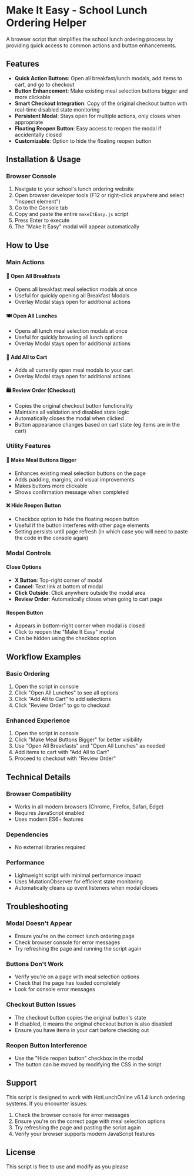 # Make It Easy - School Lunch Ordering Helper

A browser script that simplifies the school lunch ordering process by providing quick access to common actions and button enhancements.

## Features

- **Quick Action Buttons**: Open all breakfast/lunch modals, add items to cart, and go to checkout
- **Button Enhancement**: Make existing meal selection buttons bigger and more clickable
- **Smart Checkout Integration**: Copy of the original checkout button with real-time disabled state monitoring
- **Persistent Modal**: Stays open for multiple actions, only closes when appropriate
- **Floating Reopen Button**: Easy access to reopen the modal if accidentally closed
- **Customizable**: Option to hide the floating reopen button

## Installation & Usage

### Browser Console
1. Navigate to your school's lunch ordering website
2. Open browser developer tools (F12 or right-click anywhere and select "Inspect element")
3. Go to the Console tab
4. Copy and paste the entire `makeItEasy.js` script
5. Press Enter to execute
6. The "Make It Easy" modal will appear automatically

## How to Use

### Main Actions

#### 🍳 Open All Breakfasts
- Opens all breakfast meal selection modals at once
- Useful for quickly opening all Breakfast Modals
- Overlay Modal stays open for additional actions

#### 🍽️ Open All Lunches  
- Opens all lunch meal selection modals at once
- Useful for quickly browsing all lunch options
- Overlay Modal stays open for additional actions

#### 🛒 Add All to Cart
- Adds all currently open meal modals to your cart
- Overlay Modal stays open for additional actions

#### 🛍️ Review Order (Checkout)
- Copies the original checkout button functionality
- Maintains all validation and disabled state logic
- Automatically closes the modal when clicked
- Button appearance changes based on cart state (eg items are in the cart)

### Utility Features

#### 🔧 Make Meal Buttons Bigger
- Enhances existing meal selection buttons on the page
- Adds padding, margins, and visual improvements
- Makes buttons more clickable
- Shows confirmation message when completed

#### ❌ Hide Reopen Button
- Checkbox option to hide the floating reopen button
- Useful if the button interferes with other page elements
- Setting persists until page refresh (in which case you will need to paste the code in the console again)

### Modal Controls

#### Close Options
- **X Button**: Top-right corner of modal
- **Cancel**: Text link at bottom of modal  
- **Click Outside**: Click anywhere outside the modal area
- **Review Order**: Automatically closes when going to cart page

#### Reopen Button
- Appears in bottom-right corner when modal is closed
- Click to reopen the "Make It Easy" modal
- Can be hidden using the checkbox option

## Workflow Examples

### Basic Ordering
1. Open the script in console
2. Click "Open All Lunches" to see all options
3. Click "Add All to Cart" to add selections
4. Click "Review Order" to go to checkout

### Enhanced Experience
1. Open the script in console
2. Click "Make Meal Buttons Bigger" for better visibility
3. Use "Open All Breakfasts" and "Open All Lunches" as needed
4. Add items to cart with "Add All to Cart"
5. Proceed to checkout with "Review Order"

## Technical Details

### Browser Compatibility
- Works in all modern browsers (Chrome, Firefox, Safari, Edge)
- Requires JavaScript enabled
- Uses modern ES6+ features

### Dependencies
- No external libraries required

### Performance
- Lightweight script with minimal performance impact
- Uses MutationObserver for efficient state monitoring
- Automatically cleans up event listeners when modal closes

## Troubleshooting

### Modal Doesn't Appear
- Ensure you're on the correct lunch ordering page
- Check browser console for error messages
- Try refreshing the page and running the script again

### Buttons Don't Work
- Verify you're on a page with meal selection options
- Check that the page has loaded completely
- Look for console error messages

### Checkout Button Issues
- The checkout button copies the original button's state
- If disabled, it means the original checkout button is also disabled
- Ensure you have items in your cart before checking out

### Reopen Button Interference
- Use the "Hide reopen button" checkbox in the modal
- The button can be moved by modifying the CSS in the script

## Support

This script is designed to work with HotLunchOnline v6.1.4 lunch ordering systems. If you encounter issues:

1. Check the browser console for error messages
2. Ensure you're on the correct page with meal selection options
3. Try refreshing the page and pasting the script again
4. Verify your browser supports modern JavaScript features

## License

This script is free to use and modify as you please
